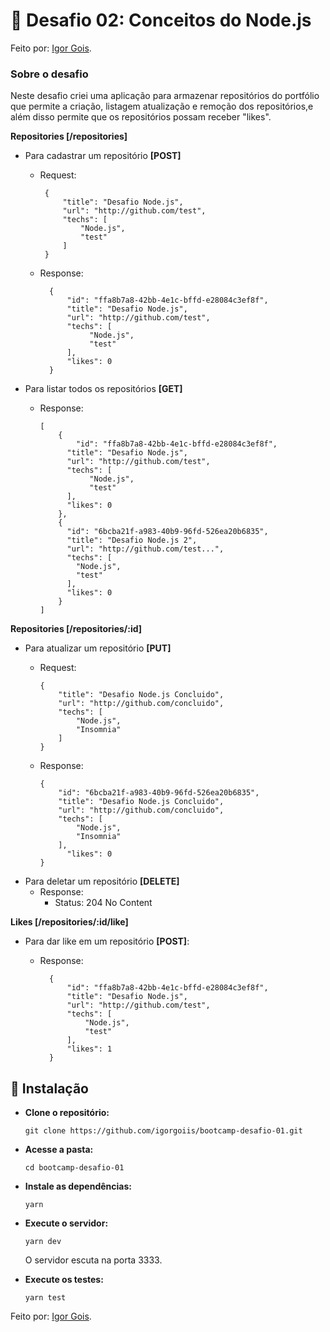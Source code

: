﻿# 🚀 Desafio 02: Conceitos do Node.js
Feito por: [Igor Gois](https://github.com/igorgoiis).

###	Sobre o desafio
Neste desafio criei uma aplicação para armazenar repositórios do portfólio que permite a criação, listagem atualização e remoção dos repositórios,e além disso permite que os repositórios possam receber "likes".

**Repositories [/repositories]**
- Para cadastrar um repositório **[POST]**

	 - Request:

			{
				"title": "Desafio Node.js",
				"url": "http://github.com/test",
				"techs": [
					"Node.js", 
					"test"
				]
			}
	- Response:		

			{
				"id": "ffa8b7a8-42bb-4e1c-bffd-e28084c3ef8f",
				"title": "Desafio Node.js",
				"url": "http://github.com/test",
				"techs": [
					 "Node.js",
					 "test"
				],
				"likes": 0
			}

- Para listar todos os repositórios **[GET]**
	- Response:
		

		  [
			  {
				  "id": "ffa8b7a8-42bb-4e1c-bffd-e28084c3ef8f",
			    "title": "Desafio Node.js",
			    "url": "http://github.com/test",
			    "techs": [
				     "Node.js",
				     "test"
			    ],
			    "likes": 0
			  },
			  {
			    "id": "6bcba21f-a983-40b9-96fd-526ea20b6835",
			    "title": "Desafio Node.js 2",
			    "url": "http://github.com/test...",
			    "techs": [
			      "Node.js",
			      "test"
			    ],
			    "likes": 0
			  }
		  ]

**Repositories [/repositories/:id]**
- Para atualizar um repositório **[PUT]**
	- Request:
		

		  {
			  "title": "Desafio Node.js Concluido",
		      "url": "http://github.com/concluido",
		      "techs": [
			      "Node.js",
			      "Insomnia"
			  ]
		  }
	- Response:
				

		  {
			  "id": "6bcba21f-a983-40b9-96fd-526ea20b6835",
		      "title": "Desafio Node.js Concluido",
		      "url": "http://github.com/concluido",
		      "techs": [
			      "Node.js",
			      "Insomnia"
			  ],
				"likes": 0
		  }
- Para deletar um repositório **[DELETE]**
	- Response:
		- Status: 204 No Content

**Likes [/repositories/:id/like]**
- Para dar like em um repositório **[POST]**:
	- Response:
		

		    {
			    "id": "ffa8b7a8-42bb-4e1c-bffd-e28084c3ef8f",
		    	"title": "Desafio Node.js",
		    	"url": "http://github.com/test",
		    	"techs": [
			    	"Node.js",
		    		"test"
		    	],
		    	"likes": 1
		    }

## 🏁 Instalação
- **Clone o repositório:**

	  git clone https://github.com/igorgoiis/bootcamp-desafio-01.git

- **Acesse a pasta:**

	  cd bootcamp-desafio-01

- **Instale as dependências:**

	  yarn

- **Execute o servidor:**

	  yarn dev

	O servidor escuta na porta 3333.

- **Execute os testes:**

	  yarn test

Feito por: [Igor Gois](https://github.com/igorgoiis).
